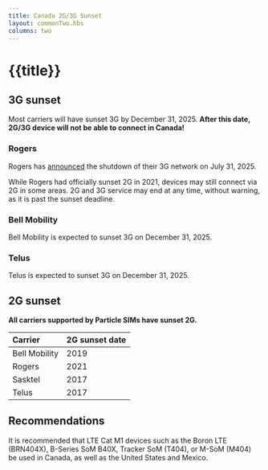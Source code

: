 ```yaml
---
title: Canada 2G/3G Sunset
layout: commonTwo.hbs
columns: two
---
```


# {{title}}


## 3G sunset

Most carriers will have sunset 3G by December 31, 2025. **After this date, 2G/3G device will not be able to connect in Canada!**

### Rogers

Rogers has [announced](https://www.rogers.com/support/mobility/3g-network-retirement-everything-you-need-to-know) the shutdown of their 3G network on July 31, 2025.

While Rogers had officially sunset 2G in 2021, devices may still connect via 2G in some areas. 2G and 3G service may end at any time, without warning, as it is past the sunset deadline.

### Bell Mobility

Bell Mobility is expected to sunset 3G on December 31, 2025. 

### Telus

Telus is expected to sunset 3G on December 31, 2025. 


## 2G sunset

**All carriers supported by Particle SIMs have sunset 2G.**

| Carrier | 2G sunset date |
| :--- | :--- |
| Bell Mobility | 2019 |
| Rogers | 2021 |
| Sasktel | 2017 |
| Telus | 2017 |

## Recommendations

It is recommended that LTE Cat M1 devices such as the Boron LTE (BRN404X), B-Series SoM B40X, Tracker SoM (T404), or M-SoM (M404) be used in Canada, as well as the United States and Mexico.


